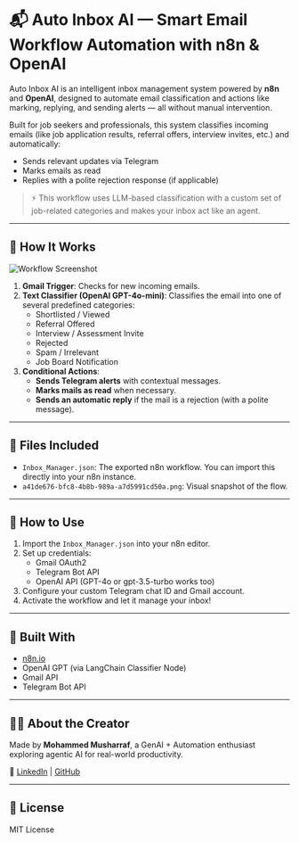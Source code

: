 # 📬 Auto Inbox AI — Smart Email Workflow Automation with n8n & OpenAI

Auto Inbox AI is an intelligent inbox management system powered by **n8n** and **OpenAI**, designed to automate email classification and actions like marking, replying, and sending alerts — all without manual intervention.

Built for job seekers and professionals, this system classifies incoming emails (like job application results, referral offers, interview invites, etc.) and automatically:

- Sends relevant updates via Telegram
- Marks emails as read
- Replies with a polite rejection response (if applicable)

> ⚡ This workflow uses LLM-based classification with a custom set of job-related categories and makes your inbox act like an agent.

---

## 🧠 How It Works

![Workflow Screenshot](a41de676-bfc8-4b8b-989a-a7d5991cd50a.png)

1. **Gmail Trigger**: Checks for new incoming emails.
2. **Text Classifier (OpenAI GPT-4o-mini)**: Classifies the email into one of several predefined categories:
   - Shortlisted / Viewed
   - Referral Offered
   - Interview / Assessment Invite
   - Rejected
   - Spam / Irrelevant
   - Job Board Notification
3. **Conditional Actions**:
   - **Sends Telegram alerts** with contextual messages.
   - **Marks mails as read** when necessary.
   - **Sends an automatic reply** if the mail is a rejection (with a polite message).
   
---

## 📂 Files Included

- `Inbox_Manager.json`: The exported n8n workflow. You can import this directly into your n8n instance.
- `a41de676-bfc8-4b8b-989a-a7d5991cd50a.png`: Visual snapshot of the flow.

---

## 🚀 How to Use

1. Import the `Inbox_Manager.json` into your n8n editor.
2. Set up credentials:
   - Gmail OAuth2
   - Telegram Bot API
   - OpenAI API (GPT-4o or gpt-3.5-turbo works too)
3. Configure your custom Telegram chat ID and Gmail account.
4. Activate the workflow and let it manage your inbox!

---

## 🧰 Built With

- [n8n.io](https://n8n.io)
- OpenAI GPT (via LangChain Classifier Node)
- Gmail API
- Telegram Bot API

---

## 🙋‍♂️ About the Creator

Made by **Mohammed Musharraf**, a GenAI + Automation enthusiast exploring agentic AI for real-world productivity.

🔗 [LinkedIn](https://www.linkedin.com/in/mohammed-musharraf11/) | [GitHub](https://github.com/MohammedMusharraf11)

---

## 📜 License

MIT License

